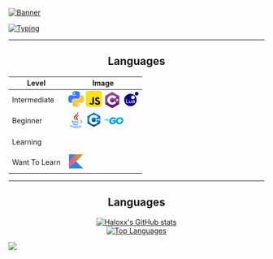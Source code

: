 [![Banner](https://assets.ppy.sh/user-profile-covers/6117525/54f053e1e3c818c2728c971e210084dcd29b0a30afcc0e5ef800ad2786f8c161.jpeg)](https://github.com/keplerHaloxx)

[![Typing](https://readme-typing-svg.demolab.com?font=Fira+Code&duration=3500&pause=500&center=true&vCenter=true&width=975&lines=I+am+Haloxx)](https://git.io/typing-svg)

---

<table style="margin: 0px auto;">
  <h2 style="text-align:center;">Languages</h2>
  <thead>
    <tr>
      <th style="text-align: center;">Level</th>
      <th style="text-align: center;">Image</th>
    </tr>
  </thead>
  <tbody>
    <tr>
      <td>Intermediate</td>
      <td>
        <img src="images/python.png" width="32" alt="Python">
        <img src="images/js.png" width="32" alt="JavaScript">
        <img src="images/cs.png" width="32" style="vertical-align: -2px;" alt="C#">
        <img src="images/lua.png" width="32" style="vertical-align: -2px" alt="Lua">
      </td>
    </tr>
    <tr>
      <td>Beginner</td>
      <td>
        <img src="images/java.png" width="32" alt="Java">
        <img src="images/cpp.png" width="32" alt="C++">
        <img src="images/go.png" width="38" style="vertical-align: -5px;" alt="Go">
      </td>
    </tr>
    <tr>
      <td>Learning</td>
      <td style="height: 35px;">
      </td>
    </tr>
    <tr>
      <td>Want To Learn</td>
      <td>
        <img src="images/kotlin.png" width="32" alt="Kotlin">
        <img src="images/rust.png" width="34" style="vertical-align: -3px;" alt="Rust">
      </td>
    </tr>
  </tbody>
</table>

---

<style>
  .center-image {
    text-align: center;
  }
</style>
  
<h2 style="text-align:center;">Languages</h2>

<a href="https://github.com/keplerHaloxx">
  <div class="center-image">
    <img src="https://github-readme-stats.vercel.app/api?username=keplerHaloxx&show_icons=true&theme=nord" alt="Haloxx's GitHub stats">
  </div>
</a>

<a href="https://github.com/keplerHaloxx">
  <div class="center-image">
    <img src="https://github-readme-stats.vercel.app/api/top-langs/?username=keplerHaloxx&layout=compact&theme=nord" alt="Top Languages">
  </div>
</a>




![](https://hit.yhype.me/github/profile?user_id=80098945)
